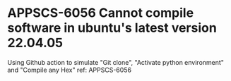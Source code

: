 # APPSCS-6056 Cannot compile software in ubuntu's latest version 22.04.05


Using Github action to simulate "Git clone", "Activate python environment" and "Compile any Hex"
ref: APPSCS-6056
